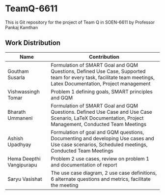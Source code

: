 # TeamQ-6611
This is Git repository for the project of Team Q in SOEN-6611 by Professor Pankaj Kamthan

## Work Distribution

| Name | Contribution |
|----------|----------|
| Goutham Susarla | Formulation of SMART Goal and GQM Questions, Defined Use Case, Supported team for every task, facilitate team meetings, Latex Documentation, Project management |
| Vishwassingh Tomar | Problem 1 defining goals, SMART principles and GQM |
| Bharath Ummaneni |  Formulation of SMART Goal and GQM Questions. Defined Use Case and Use Case Scenario, LaTeX Documentation, Project Management, Conducted Team Meetings |
| Ashish Upadhyay | Formulation of goal and GQM questions, Documenting and developing Use cases and Use case scenarios, Scheduled meetings, Conducted Team Meetings|
| Hema Deepthi Vangipurapu | Problem 2 use cases, review on problem 1 and documentation of report |
| Saryu Vasishat | The use case diagram, 2 use case definitions, 6 alternate questions and metrics, facilitate the meeting |
